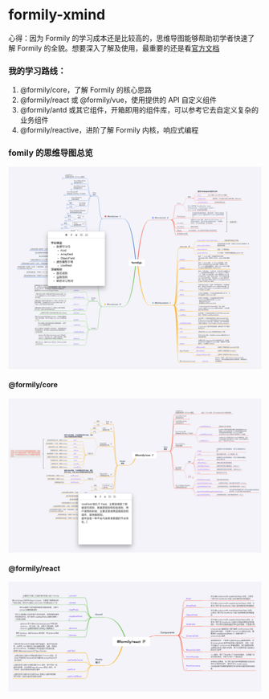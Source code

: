 # formily-xmind
心得：因为 Formily 的学习成本还是比较高的，思维导图能够帮助初学者快速了解 Formily 的全貌。想要深入了解及使用，最重要的还是看[官方文档](https://v2.formilyjs.org/)

### 我的学习路线：
1. @formily/core，了解 Formily 的核心思路
2. @formily/react 或 @formily/vue，使用提供的 API 自定义组件
3. @formily/antd 或其它组件，开箱即用的组件库，可以参考它去自定义复杂的业务组件
4. @formily/reactive，进阶了解 Formily 内核，响应式编程

### fomily 的思维导图总览
![formily](./img/formily.png)
#### @formily/core
![core](./img/formily-core.png)
#### @formily/react
![react](./img/formily-react.png)